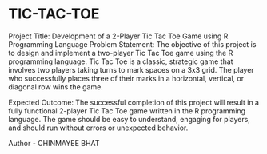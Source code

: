# TIC-TAC-TOE
Project Title: Development of a 2-Player Tic Tac Toe Game using R Programming Language
Problem Statement:
The objective of this project is to design and implement a two-player Tic Tac Toe game using the R programming language. Tic Tac Toe is a classic, strategic game that involves two players taking turns to mark spaces on a 3x3 grid. The player who successfully places three of their marks in a horizontal, vertical, or diagonal row wins the game.

Expected Outcome:
The successful completion of this project will result in a fully functional 2-player Tic Tac Toe game written in the R programming language. The game should be easy to understand, engaging for players, and should run without errors or unexpected behavior.

Author - CHINMAYEE BHAT
